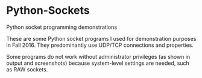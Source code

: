# Python-Sockets
Python socket programming demonstrations

These are some Python socket programs I used for demonstration purposes in Fall 2016. They predominantly use UDP/TCP connections and properties.

Some programs do not work without administrator privileges (as shown in output and screenshots) because system-level settings are needed, such as RAW sockets.
